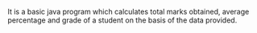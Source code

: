 It is a basic java program which calculates total marks obtained, average percentage and grade of a student on the basis of the data provided.
